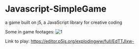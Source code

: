 # Javascript-SimpleGame
a game built on j5, a JavaScript library for creative coding

Some in game footages:
![1](https://user-images.githubusercontent.com/102981020/180600489-147ab286-6432-45fe-8e59-ce384db8a837.png)

Link to play: https://editor.p5js.org/explodingww/full/EdTTJlxw-
